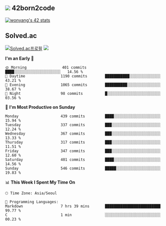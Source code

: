 
## <img src="https://img.shields.io/badge/-000000?style=flat&logo=42&logoColor=white"> 42born2code
<!--[![wonyang's 42 stats](https://badge42.vercel.app/api/v2/cl5nhe5b6007809kydha7ht42/stats?cursusId=21&coalitionId=88)](https://profile.intra.42.fr/users/wonyang)-->

[![wonyang's 42 stats](https://badge.mediaplus.ma/starryblue/wonyang?1337Badge=off&UM6P=off)](https://github.com/oakoudad/badge42)

## Solved.ac
[![Solved.ac프로필](http://mazassumnida.wtf/api/v2/generate_badge?boj=bennyws)](https://solved.ac/bennyws)
<a href="https://solved.ac/bennyws"><img src="http://mazandi.herokuapp.com/api?handle=bennyws&theme=cold"/></a>

<!--START_SECTION:waka-->
**I'm an Early 🐤** 

```text
🌞 Morning                401 commits         ████░░░░░░░░░░░░░░░░░░░░░   14.56 % 
🌆 Daytime                1190 commits        ███████████░░░░░░░░░░░░░░   43.21 % 
🌃 Evening                1065 commits        ██████████░░░░░░░░░░░░░░░   38.67 % 
🌙 Night                  98 commits          █░░░░░░░░░░░░░░░░░░░░░░░░   03.56 % 
```
📅 **I'm Most Productive on Sunday** 

```text
Monday                   439 commits         ████░░░░░░░░░░░░░░░░░░░░░   15.94 % 
Tuesday                  337 commits         ███░░░░░░░░░░░░░░░░░░░░░░   12.24 % 
Wednesday                367 commits         ███░░░░░░░░░░░░░░░░░░░░░░   13.33 % 
Thursday                 317 commits         ███░░░░░░░░░░░░░░░░░░░░░░   11.51 % 
Friday                   347 commits         ███░░░░░░░░░░░░░░░░░░░░░░   12.60 % 
Saturday                 401 commits         ████░░░░░░░░░░░░░░░░░░░░░   14.56 % 
Sunday                   546 commits         █████░░░░░░░░░░░░░░░░░░░░   19.83 % 
```


📊 **This Week I Spent My Time On** 

```text
🕑︎ Time Zone: Asia/Seoul

💬 Programming Languages: 
Markdown                 7 hrs 39 mins       █████████████████████████   99.77 % 
C                        1 min               ░░░░░░░░░░░░░░░░░░░░░░░░░   00.23 % 
```


<!--END_SECTION:waka-->
